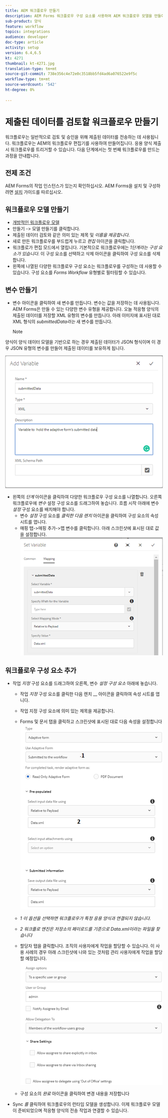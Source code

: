 ```yaml
---
title: AEM 워크플로우 만들기
description: AEM Forms 워크플로우 구성 요소를 사용하여 AEM 워크플로우 모델을 만들어 제출된 데이터를 검토합니다.
sub-product: 양식
feature: workflow
topics: integrations
audience: developer
doc-type: article
activity: setup
version: 6.4,6.5
kt: 4271
thumbnail: kt-4271.jpg
translation-type: tm+mt
source-git-commit: 738e356c4e72e0c3518bb5fd4ad6a076522e9f5c
workflow-type: tm+mt
source-wordcount: '542'
ht-degree: 0%

---
```



# 제출된 데이터를 검토할 워크플로우 만들기

워크플로우는 일반적으로 검토 및 승인을 위해 제출된 데이터를 전송하는 데 사용됩니다. 워크플로우는 AEM의 워크플로우 편집기를 사용하여 만들어집니다. 응용 양식 제출 시 워크플로우를 트리거할 수 있습니다. 다음 단계에서는 첫 번째 워크플로우를 만드는 과정을 안내합니다.

## 전제 조건

AEM Forms의 작업 인스턴스가 있는지 확인하십시오. AEM Forms을 설치 및 구성하려면 [설치](https://docs.adobe.com/content/help/en/experience-manager-65/forms/install-aem-forms/osgi-installation/installing-configuring-aem-forms-osgi.html) 가이드를 따르십시오.


## 워크플로우 모델 만들기

* [개방적인 워크플로우 모델](http://localhost:4502/libs/cq/workflow/admin/console/content/models.html)
* 만들기 -> 모델 만들기를 클릭합니다.
* 제출된 데이터 검토와 같은 의미 있는 제목 및 _이름을 제공합니다_.
* 새로 만든 워크플로우를 부드럽게 누르고 _편집_ 아이콘을 클릭합니다.
* 워크플로가 편집 모드에서 열립니다. 기본적으로 워크플로우에는 _1단계라는 구성 요소가 있습니다_. 이 구성 요소를 선택하고 삭제 아이콘을 클릭하여 구성 요소를 삭제합니다.
* 왼쪽에 나열된 다양한 워크플로우 구성 요소는 워크플로우를 구성하는 데 사용할 수 있습니다. 구성 요소를 _Forms Workflow_ 유형별로 필터링할 수 있습니다.

## 변수 만들기

* 변수 아이콘을 클릭하여 새 변수를 만듭니다. 변수는 값을 저장하는 데 사용됩니다. AEM Forms은 만들 수 있는 다양한 변수 유형을 제공합니다. 오늘 적응형 양식의 제출된 데이터를 저장할 XML 유형의 변수를 만듭니다. 아래 이미지에 표시된 대로 XML 형식의 _submittedData라는_ 새 변수를 만듭니다.

   >[!NOTE]
양식이 양식 데이터 모델을 기반으로 하는 경우 제출된 데이터가 JSON 형식이며 이 경우 JSON 유형의 변수를 만들어 제출된 데이터를 보유하게 됩니다.

![전송 데이터 변수](assets/submitted-data-variable.PNG)

* 왼쪽의 _단계_ 아이콘을 클릭하여 다양한 워크플로우 구성 요소를 나열합니다. 오른쪽 워크플로우에 _변수_ 설정 구성 요소를 드래그하여 놓습니다. 흐름 시작 아래에 변수 _설정_ 구성 요소를 배치해야 합니다.
   * 변수 _설정_ 구성 요소를 _클릭한 다음 렌치_ 아이콘을 클릭하여 구성 요소의 속성 시트를 엽니다.
   * 매핑 탭->매핑 추가->맵 변수를 클릭합니다. 아래 스크린샷에 표시된 대로 값을 설정합니다.
      ![변수 만들기](assets/set-variable.PNG)

## 워크플로우 구성 요소 추가

* 작업 _지정_ 구성 요소를 드래그하여 오른쪽, 변수 _설정 구성 요소_ 아래에 놓습니다.
   * 작업 _지정_ 구성 요소를 클릭한 다음 렌치 __ 아이콘을 클릭하여 속성 시트를 엽니다.
   * 작업 지정 구성 요소에 의미 있는 제목을 제공합니다.
   * Forms 및 문서 탭을 클릭하고 스크린샷에 표시된 대로 다음 속성을 설정합니다
      ![Forms 문서 탭](assets/forms-documents.PNG)

   * _1 이 옵션을 선택하면 워크플로우가 특정 응용 양식과 연결되지 않습니다._
   * _2 워크플로 엔진은 저장소의 페이로드를 기준으로 Data.xml이라는 파일을 찾습니다_

   * 할당자 탭을 클릭합니다. 조직의 사용자에게 작업을 할당할 수 있습니다. 이 사용 사례의 경우 아래 스크린샷에 나와 있는 것처럼 관리 사용자에게 작업을 할당할 예정입니다.
      ![할당자 탭](assets/assignee-tab.PNG)
   * 구성 요소의 _완료_ 아이콘을 클릭하여 변경 내용을 저장합니다
* Sync _를_ 클릭하여 워크플로우의 런타임 모델을 생성합니다.
이제 워크플로우 모델이 준비되었으며 적응형 양식의 전송 작업과 연결할 수 있습니다.



